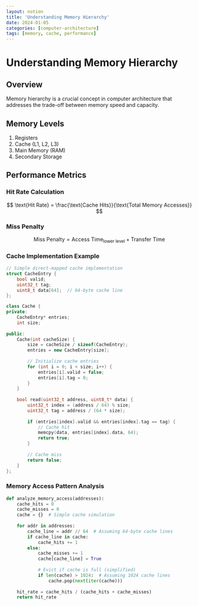 ```yaml
---
layout: notion
title: 'Understanding Memory Hierarchy'
date: 2024-01-05
categories: [computer-architecture]
tags: [memory, cache, performance]
---
```


# Understanding Memory Hierarchy

## Overview
Memory hierarchy is a crucial concept in computer architecture that addresses the trade-off between memory speed and capacity.

## Memory Levels
1. Registers
2. Cache (L1, L2, L3)
3. Main Memory (RAM)
4. Secondary Storage

## Performance Metrics
### Hit Rate Calculation
$$ \text{Hit Rate} = \frac{\text{Cache Hits}}{\text{Total Memory Accesses}} $$

### Miss Penalty
$$ \text{Miss Penalty} = \text{Access Time}_{\text{lower level}} + \text{Transfer Time} $$


### Cache Implementation Example
```cpp
// Simple direct-mapped cache implementation
struct CacheEntry {
    bool valid;
    uint32_t tag;
    uint8_t data[64];  // 64-byte cache line
};

class Cache {
private:
    CacheEntry* entries;
    int size;
    
public:
    Cache(int cacheSize) {
        size = cacheSize / sizeof(CacheEntry);
        entries = new CacheEntry[size];
        
        // Initialize cache entries
        for (int i = 0; i < size; i++) {
            entries[i].valid = false;
            entries[i].tag = 0;
        }
    }
    
    bool read(uint32_t address, uint8_t* data) {
        uint32_t index = (address / 64) % size;
        uint32_t tag = address / (64 * size);
        
        if (entries[index].valid && entries[index].tag == tag) {
            // Cache hit
            memcpy(data, entries[index].data, 64);
            return true;
        }
        
        // Cache miss
        return false;
    }
};
```

### Memory Access Pattern Analysis
```python
def analyze_memory_access(addresses):
    cache_hits = 0
    cache_misses = 0
    cache = {}  # Simple cache simulation
    
    for addr in addresses:
        cache_line = addr // 64  # Assuming 64-byte cache lines
        if cache_line in cache:
            cache_hits += 1
        else:
            cache_misses += 1
            cache[cache_line] = True
            
            # Evict if cache is full (simplified)
            if len(cache) > 1024:  # Assuming 1024 cache lines
                cache.pop(next(iter(cache)))
    
    hit_rate = cache_hits / (cache_hits + cache_misses)
    return hit_rate
```